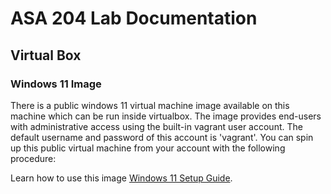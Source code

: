 # ASA 204 Lab Documentation

## Virtual Box

### Windows 11 Image

There is a public windows 11 virtual machine image available on this machine which can be run inside virtualbox.  The image provides end-users with administrative access using the built-in vagrant user account.  The default username and password of this account is 'vagrant'.  You can spin up this public virtual machine from your account with the following procedure:

Learn how to use this image [Windows 11 Setup Guide](./Windows_11.md).
